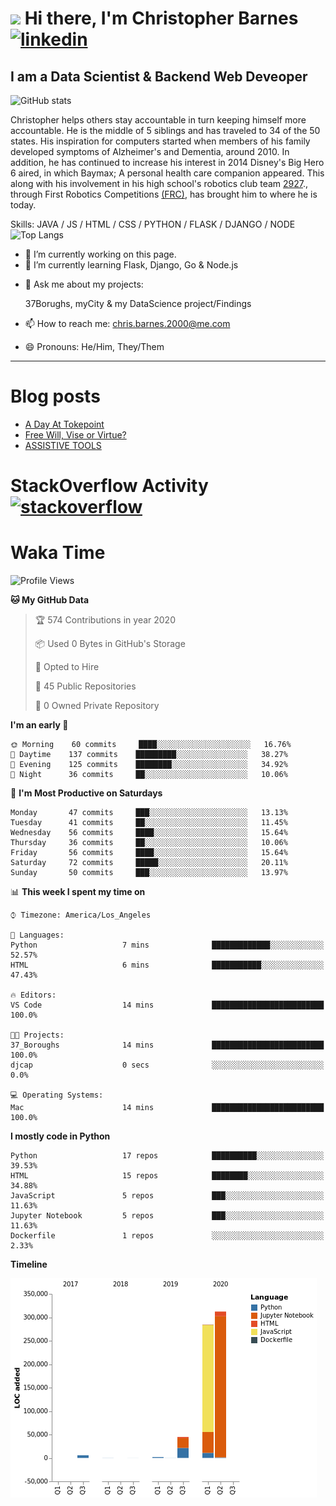 # <img src="https://raw.githubusercontent.com/sidbelbase/sidbelbase/master/wave.gif" width="30px"> Hi there, I'm Christopher Barnes [<img src='https://cdn.jsdelivr.net/npm/simple-icons@3.0.1/icons/linkedin.svg' alt='linkedin' height='40'>](https://www.linkedin.com/in/chrisbarnes2000/)
<!-- [<img src='https://cdn.jsdelivr.net/npm/simple-icons@3.0.1/icons/instagram.svg' alt='instagram' height='40'>](https://www.instagram.com/dragon_dominant/)
[<img src='https://cdn.jsdelivr.net/npm/simple-icons@3.0.1/icons/twitter.svg' alt='twitter' height='40'>](https://twitter.com/Dragon_Dominant) -->

## I am a Data Scientist & Backend Web Deveoper

![GitHub stats](https://github-readme-stats.vercel.app/api?username=ChrisBarnes7404&show_icons=true&hide_title=true)

<!-- ![I am a Data Scientist](https://arturssmirnovs.github.io/github-profile-readme-generator/images/banner.png) -->

Christopher helps others stay accountable in turn keeping himself more accountable. He is the middle of 5 siblings and has traveled to 34 of the 50 states. His inspiration for computers started when members of his family developed symptoms of Alzheimer's and Dementia, around 2010. In addition, he has continued to increase his interest in 2014 Disney's Big Hero 6 aired, in which Baymax; A personal health care companion appeared. This along with his involvement in his high school's robotics club team [2927](https://frc-events.firstinspires.org/team/2927)., through First Robotics Competitions [(FRC)](https://www.firstinspires.org/robotics/frc), has brought him to where he is today.

Skills: JAVA / JS / HTML / CSS / PYTHON / FLASK / DJANGO / NODE
![Top Langs](https://github-readme-stats.vercel.app/api/top-langs/?username=ChrisBarnes7404&layout=compact)

- 🔭 I’m currently working on this page.
- 🌱 I’m currently learning Flask, Django, Go & Node.js
<!-- - 👯 I’m looking to collaborate on -  -->
<!-- - 🤔 I’m looking for help with -  -->
- 💬 Ask me about my projects:

    37Borughs, myCity & my DataScience project/Findings
- 📫 How to reach me: chris.barnes.2000@me.com
- 😄 Pronouns: He/Him, They/Them
<!-- - ⚡ Fun fact: -  -->

---

<!-- ![Profile views](https://gpvc.arturio.dev/ChrisBarnes7404) -->

# Blog posts
<!-- BLOG-POST-LIST:START -->
- [A Day At Tokepoint](https://medium.com/@christopher.barnes/a-day-at-tokepoint-f8e7b2aec53d?source=rss-1448bbd2ea82------2)
- [Free Will, Vise or Virtue?](https://medium.com/@christopher.barnes/free-will-vise-or-virtue-ca3b54a37d9?source=rss-1448bbd2ea82------2)
- [ASSISTIVE TOOLS](https://medium.com/@christopher.barnes/assistive-tools-5910f4623b15?source=rss-1448bbd2ea82------2)
<!-- BLOG-POST-LIST:END -->

# StackOverflow Activity [<img src='https://cdn.jsdelivr.net/npm/simple-icons@3.0.1/icons/stackoverflow.svg' alt='stackoverflow' height='40'>](https://stackoverflow.com/users/13986242)
<!-- STACKOVERFLOW:START -->
<!-- STACKOVERFLOW:END -->

# Waka Time
<!--START_SECTION:waka-->
![Profile Views](http://img.shields.io/badge/Profile%20Views-83-blue)

**🐱 My GitHub Data** 

> 🏆 574 Contributions in year 2020
 > 
> 📦 Used 0 Bytes in GitHub's Storage 
 > 
> 💼 Opted to Hire
 > 
> 📜 45 Public Repositories 
 > 
> 🔑 0 Owned Private Repository 
 > 
**I'm an early 🐤** 

```text
🌞 Morning    60 commits     ████░░░░░░░░░░░░░░░░░░░░░   16.76% 
🌆 Daytime    137 commits    █████████░░░░░░░░░░░░░░░░   38.27% 
🌃 Evening    125 commits    ████████░░░░░░░░░░░░░░░░░   34.92% 
🌙 Night      36 commits     ██░░░░░░░░░░░░░░░░░░░░░░░   10.06%

```
📅 **I'm Most Productive on Saturdays** 

```text
Monday       47 commits     ███░░░░░░░░░░░░░░░░░░░░░░   13.13% 
Tuesday      41 commits     ██░░░░░░░░░░░░░░░░░░░░░░░   11.45% 
Wednesday    56 commits     ████░░░░░░░░░░░░░░░░░░░░░   15.64% 
Thursday     36 commits     ██░░░░░░░░░░░░░░░░░░░░░░░   10.06% 
Friday       56 commits     ████░░░░░░░░░░░░░░░░░░░░░   15.64% 
Saturday     72 commits     █████░░░░░░░░░░░░░░░░░░░░   20.11% 
Sunday       50 commits     ███░░░░░░░░░░░░░░░░░░░░░░   13.97%

```


📊 **This week I spent my time on** 

```text
⌚︎ Timezone: America/Los_Angeles

💬 Languages: 
Python                   7 mins              █████████████░░░░░░░░░░░░   52.57% 
HTML                     6 mins              ███████████░░░░░░░░░░░░░░   47.43%

🔥 Editors: 
VS Code                  14 mins             █████████████████████████   100.0%

🐱‍💻 Projects: 
37_Boroughs              14 mins             █████████████████████████   100.0% 
djcap                    0 secs              ░░░░░░░░░░░░░░░░░░░░░░░░░   0.0%

💻 Operating Systems: 
Mac                      14 mins             █████████████████████████   100.0%

```

**I mostly code in Python** 

```text
Python                   17 repos            ██████████░░░░░░░░░░░░░░░   39.53% 
HTML                     15 repos            ████████░░░░░░░░░░░░░░░░░   34.88% 
JavaScript               5 repos             ███░░░░░░░░░░░░░░░░░░░░░░   11.63% 
Jupyter Notebook         5 repos             ███░░░░░░░░░░░░░░░░░░░░░░   11.63% 
Dockerfile               1 repos             ░░░░░░░░░░░░░░░░░░░░░░░░░   2.33%

```


**Timeline**

![Chart not found](https://github.com/ChrisBarnes7404/ChrisBarnes7404/blob/master/charts/bar_graph.png) 


<!--END_SECTION:waka-->

<!-- ### Readme inspiration from

[<img align="left" src="https://github-readme-stats.vercel.app/api/pin/?username=arturssmirnovs&repo=github-profile-readme-generator" />
](https://github.com/arturssmirnovs/github-profile-readme-generator)

[<img src="https://github-readme-stats.vercel.app/api/pin/?username=anuraghazra&repo=github-readme-stats" />
](https://github.com/anuraghazra/github-readme-stats)

<br>

[<img align="left" src="https://github-readme-stats.vercel.app/api/pin/?username=gautamkrishnar&repo=blog-post-workflow" />
](https://github.com/gautamkrishnar/blog-post-workflow)

[<img src="https://github-readme-stats.vercel.app/api/pin/?username=anmol098&repo=waka-readme-stats" />
](https://github.com/anmol098/waka-readme-stats)

<br>

[<img align="left" src="https://github-readme-stats.vercel.app/api/pin/?username=avinal&repo=Profile-Readme-WakaTime" />
](https://github.com/avinal/Profile-Readme-WakaTime)

-->
